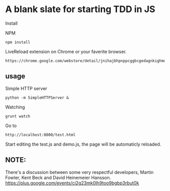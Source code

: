 ﻿# A blank slate for starting TDD in JS
>

Install

NPM

```shell
npm install
```

LiveReload extension on Chrome or your faverite browser.

```
https://chrome.google.com/webstore/detail/jnihajbhpnppcggbcgedagnkighmdlei
```

## usage

Simple HTTP server
```shell
python -m SimpleHTTPServer &
```

Watching
```shell
grunt watch
```

Go to
```
http://localhost:8000/test.html
```

Start editing the test.js and demo.js, the page will be automaticly reloaded.


## NOTE:

There's a discussion between some very respectful developers, Martin Fowler, Kent Beck and David Heinemeier Hansson.
https://plus.google.com/events/ci2g23mk0lh9too9bgbp3rbut0k
